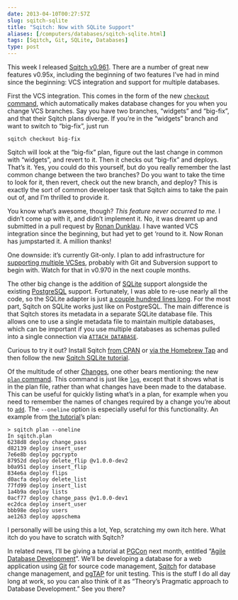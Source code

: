 ```yaml
--- 
date: 2013-04-10T00:27:57Z
slug: sqitch-sqlite
title: "Sqitch: Now with SQLite Support"
aliases: [/computers/databases/sqitch-sqlite.html]
tags: [Sqitch, Git, SQLite, Databases]
type: post
---
```


This week I released [Sqitch v0.961]. There are a number of great new features
v0.95x, including the beginning of two features I’ve had in mind since the
beginning: VCS integration and support for multiple databases.

First the VCS integration. This comes in the form of the new [`checkout`
command], which automatically makes database changes for you when you change VCS
branches. Say you have two branches, “widgets” and “big-fix”, and that their
Sqitch plans diverge. If you’re in the “widgets” branch and want to switch to
“big-fix”, just run

    sqitch checkout big-fix

Sqitch will look at the “big-fix” plan, figure out the last change in common
with “widgets”, and revert to it. Then it checks out “big-fix” and deploys.
That’s it. Yes, you could do this yourself, but do you really remember the last
common change between the two branches? Do you want to take the time to look for
it, then revert, check out the new branch, and deploy? This is exactly the sort
of common developer task that Sqitch aims to take the pain out of, and I’m
thrilled to provide it.

You know what’s awesome, though? *This feature never occurred to me.* I didn’t
come up with it, and didn’t implement it. No, it was dreamt up and submitted in
a pull request by [Ronan Dunklau]. I have wanted VCS integration since the
beginning, but had yet to get ‘round to it. Now Ronan has jumpstarted it. A
million thanks!

One downside: it’s currently Git-only. I plan to add infrastructure for
[supporting multiple VCSes], probably with Git and Subversion support to begin
with. Watch for that in v0.970 in the next couple months.

The other big change is the addition of [SQLite] support alongside the existing
[PostgreSQL] support. Fortunately, I was able to re-use nearly all the code, so
the SQLite adapter is just [a couple hundred lines long]. For the most part,
Sqitch on SQLite works just like on PostgreSQL. The main difference is that
Sqitch stores its metadata in a separate SQLite database file. This allows one
to use a single metadata file to maintain multiple databases, which can be
important if you use multiple databases as schemas pulled into a single
connection via [`ATTACH DATABASE`].

Curious to try it out? Install Sqitch [from CPAN] or [via the Homebrew Tap] and
then follow the new [Sqitch SQLite tutorial].

Of the multitude of other [Changes], one other bears mentioning: the new [`plan`
command]. This command is just like [`log`], except that it shows what is in the
plan file, rather than what changes have been made to the database. This can be
useful for quickly listing what’s in a plan, for example when you need to
remember the names of changes required by a change you’re about to [`add`]. The
`--oneline` option is especially useful for this functionality. An example from
[the tutorial]’s plan:

    > sqitch plan --oneline
    In sqitch.plan
    6238d8 deploy change_pass
    d82139 deploy insert_user
    7e6e8b deploy pgcrypto
    87952d deploy delete_flip @v1.0.0-dev2
    b0a951 deploy insert_flip
    834e6a deploy flips
    d0acfa deploy delete_list
    77fd99 deploy insert_list
    1a4b9a deploy lists
    0acf77 deploy change_pass @v1.0.0-dev1
    ec2dca deploy insert_user
    bbb98e deploy users
    ae1263 deploy appschema

I personally will be using this a lot, Yep, scratching my own itch here. What
itch do you have to scratch with Sqitch?

In related news, I’ll be giving a tutorial at [PGCon] next month, entitled
“[Agile Database Development]”. We’ll be developing a database for a web
application using [Git] for source code management, [Sqitch] for database change
management, and [pgTAP] for unit testing. This is the stuff I do all day long at
work, so you can also think of it as “Theory’s Pragmatic approach to Database
Development.” See you there?

  [Sqitch v0.961]: https://metacpan.org/release/DWHEELER/App-Sqitch-0.961/
  [`checkout` command]: https://metacpan.org/module/sqitch-checkout
  [Ronan Dunklau]: https://github.com/rdunklau/
  [supporting multiple VCSes]: https://github.com/theory/sqitch/issues/25
  [SQLite]: http://sqlite.org/
  [PostgreSQL]: http://postgresql.org/
  [a couple hundred lines long]: https://github.com/theory/sqitch/blob/master/lib/App/Sqitch/Engine/sqlite.pm
  [`ATTACH DATABASE`]: http://www.sqlite.org/lang_attach.html
  [from CPAN]: https://metacpan.org/release/App-Sqitch
  [via the Homebrew Tap]: https://github.com/theory/homebrew-sqitch
  [Sqitch SQLite tutorial]: https://metacpan.org/module/sqitchtutorial-sqlite
  [Changes]: https://metacpan.org/source/DWHEELER/App-Sqitch-0.961/Changes
  [`plan` command]: https://metacpan.org/module/sqitch-plan
  [`log`]: https://metacpan.org/module/sqitch-log
  [`add`]: https://metacpan.org/module/sqitch-add
  [the tutorial]: https://metacpan.org/module/sqitchtutorial
  [PGCon]: http://pgcon.org/2013/
  [Agile Database Development]: https://www.pgcon.org/2013/schedule/events/615.en.html
  [Git]: http://git-scm.com/
  [Sqitch]: http://sqitch.org/
  [pgTAP]: http://pgtap.org/
